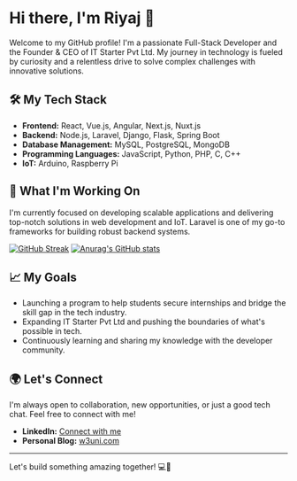# Hi there, I'm Riyaj 👋

Welcome to my GitHub profile! I'm a passionate Full-Stack Developer and the Founder & CEO of IT Starter Pvt Ltd. My journey in technology is fueled by curiosity and a relentless drive to solve complex challenges with innovative solutions.

## 🛠️ My Tech Stack

- **Frontend:** React, Vue.js, Angular, Next.js, Nuxt.js
- **Backend:** Node.js, Laravel, Django, Flask, Spring Boot
- **Database Management:** MySQL, PostgreSQL, MongoDB
- **Programming Languages:** JavaScript, Python, PHP, C, C++
- **IoT:** Arduino, Raspberry Pi

## 🚀 What I'm Working On

I'm currently focused on developing scalable applications and delivering top-notch solutions in web development and IoT. Laravel is one of my go-to frameworks for building robust backend systems.

[![GitHub Streak](https://streak-stats.demolab.com?user=mrriyaj)](https://git.io/streak-stats) [![Anurag's GitHub stats](https://github-readme-stats.vercel.app/api?username=mrriyaj)](https://github.com/anuraghazra/github-readme-stats)

## 📈 My Goals

- Launching a program to help students secure internships and bridge the skill gap in the tech industry.
- Expanding IT Starter Pvt Ltd and pushing the boundaries of what's possible in tech.
- Continuously learning and sharing my knowledge with the developer community.

## 🌍 Let's Connect

I'm always open to collaboration, new opportunities, or just a good tech chat. Feel free to connect with me!

- **LinkedIn:** [Connect with me](https://www.linkedin.com/in/mrriyaj)
- **Personal Blog:** [w3uni.com](https://mrriyaj.com)

---

Let's build something amazing together! 💻🚀
